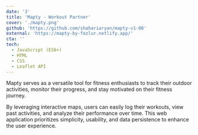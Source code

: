 ```yaml
---
date: '3'
title: 'Mapty - Workout Partner'
cover: './mapty.png'
github: 'https://github.com/shahariaryan/mapty-v1-00'
external: 'https://mapty-by-fozlur.netlify.app/'
cta: ''
tech:
  - JavaScript (ES6+)
  - HTML
  - CSS
  - Leaflet API
---
```


Mapty serves as a versatile tool for fitness enthusiasts to track their outdoor activities, monitor their progress, and stay motivated on their fitness journey.

By leveraging interactive maps, users can easily log their workouts, view past activities, and analyze their performance over time. This web application prioritizes simplicity, usability, and data persistence to enhance the user experience.
